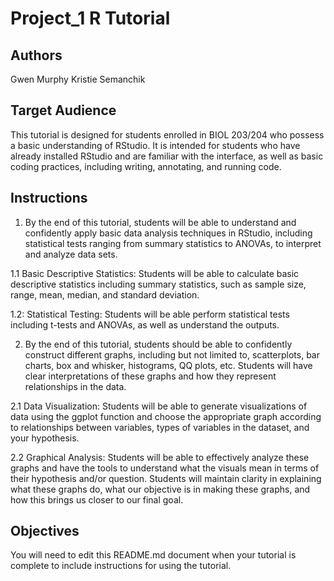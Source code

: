# Project_1 R Tutorial

## Authors

Gwen Murphy
Kristie Semanchik


## Target Audience

This tutorial is designed for students enrolled in BIOL 203/204 who possess a basic understanding of RStudio. It is intended for students who have already installed RStudio and are familiar with the interface, as well as basic coding practices, including writing, annotating, and running code. 

## Instructions

1. By the end of this tutorial, students will be able to understand and confidently apply basic data analysis techniques in RStudio, including statistical tests ranging from summary statistics to ANOVAs, to interpret and analyze data sets.

1.1 Basic Descriptive Statistics: 
Students will be able to calculate basic descriptive statistics including summary statistics, such as sample size, range, mean, median, and standard deviation. 

1.2: Statistical Testing:
Students will be able perform statistical tests including t-tests and ANOVAs, as well as understand the outputs.  



  2. By the end of this tutorial, students should be able to confidently construct different graphs, including but not limited to, scatterplots, bar charts, box and whisker, histograms, QQ plots, etc. Students will have clear interpretations of these graphs and how they represent relationships in the data. 


2.1 Data Visualization: Students will be able to generate visualizations of data using the ggplot function and choose the appropriate graph according to relationships between variables, types of variables in the dataset, and your hypothesis.

2.2 Graphical Analysis: Students will be able to effectively analyze these graphs and have the tools to understand what the visuals mean in terms of their hypothesis and/or question. Students will maintain clarity in explaining what these graphs do, what our objective is in making these graphs, and how this brings us closer to our final goal. 


## Objectives



You will need to edit this README.md document when your tutorial is complete to include instructions for using the tutorial.